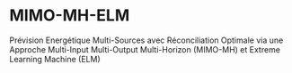 # MIMO-MH-ELM
Prévision Energétique Multi-Sources avec Réconciliation Optimale via une Approche Multi-Input Multi-Output Multi-Horizon (MIMO-MH) et Extreme Learning Machine (ELM)
